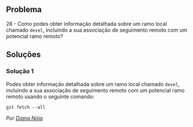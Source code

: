 ## Problema

28 - Como podes obter informação detalhada sobre um ramo local chamado `devel`,
incluindo a sua associação de seguimento remoto com um potencial ramo remoto?

## Soluções

### Solução 1

Podes obter informação detalhada sobre um ramo local chamado `devel`,
incluindo a sua associação de seguimento remoto com um potencial ramo remoto
usando o seguinte comando:

```
git fetch --all
```

*Por [Diana Nóia](https://github.com/DianaNoia)*